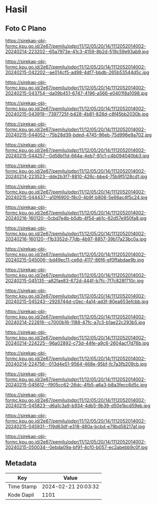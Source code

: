 # Hasil

## Foto C Plano

https://sirekap-obj-formc.kpu.go.id/2e67/pemilu/pdpr/11/12/05/20/14/1112052014002-20240214-223202--65a7973e-41c3-4159-8b2d-519c59e93ab9.jpg

https://sirekap-obj-formc.kpu.go.id/2e67/pemilu/pdpr/11/12/05/20/14/1112052014002-20240215-042202--ae014cf5-ad98-4df7-bbdb-265b53544d5c.jpg

https://sirekap-obj-formc.kpu.go.id/2e67/pemilu/pdpr/11/12/05/20/14/1112052014002-20240215-043754--da09b451-6747-4196-a566-e0401f8a1098.jpg

https://sirekap-obj-formc.kpu.go.id/2e67/pemilu/pdpr/11/12/05/20/14/1112052014002-20240215-043919--7397725f-b428-4b81-828d-c8f45bb2030b.jpg

https://sirekap-obj-formc.kpu.go.id/2e67/pemilu/pdpr/11/12/05/20/14/1112052014002-20240215-044052--75b28d39-bded-4745-96eb-75d996e9a702.jpg

https://sirekap-obj-formc.kpu.go.id/2e67/pemilu/pdpr/11/12/05/20/14/1112052014002-20240215-044257--0d58b11d-664a-4eb7-81c1-c4b094040bb3.jpg

https://sirekap-obj-formc.kpu.go.id/2e67/pemilu/pdpr/11/12/05/20/14/1112052014002-20240214-223523--dde2b3f7-8810-426c-bbe4-75b9f5128cd1.jpg

https://sirekap-obj-formc.kpu.go.id/2e67/pemilu/pdpr/11/12/05/20/14/1112052014002-20240215-044437--a10f6900-f8c0-4b9f-b806-5e66ac4f5c24.jpg

https://sirekap-obj-formc.kpu.go.id/2e67/pemilu/pdpr/11/12/05/20/14/1112052014002-20240216-160120--0cbd7e4b-b5db-4f54-ab1c-62d57e950fa8.jpg

https://sirekap-obj-formc.kpu.go.id/2e67/pemilu/pdpr/11/12/05/20/14/1112052014002-20240216-160120--f1b3352d-77db-4b97-8857-39b17a23bc0a.jpg

https://sirekap-obj-formc.kpu.go.id/2e67/pemilu/pdpr/11/12/05/20/14/1112052014002-20240215-045006--bd49ec11-ce6d-4117-86f6-ef0ffabdae9b.jpg

https://sirekap-obj-formc.kpu.go.id/2e67/pemilu/pdpr/11/12/05/20/14/1112052014002-20240215-045135--a82fae83-672d-444f-b7fc-7f7c828f710c.jpg

https://sirekap-obj-formc.kpu.go.id/2e67/pemilu/pdpr/11/12/05/20/14/1112052014002-20240215-045243--2926744d-c0ec-4a14-ad3f-80ea653efcbb.jpg

https://sirekap-obj-formc.kpu.go.id/2e67/pemilu/pdpr/11/12/05/20/14/1112052014002-20240214-222816--c7000b16-1188-47fc-a7c3-b1ae22c293b5.jpg

https://sirekap-obj-formc.kpu.go.id/2e67/pemilu/pdpr/11/12/05/20/14/1112052014002-20240214-224225--96a02892-c73d-44fe-a9c6-2604acf7d76b.jpg

https://sirekap-obj-formc.kpu.go.id/2e67/pemilu/pdpr/11/12/05/20/14/1112052014002-20240214-224756--013d4e51-9564-468e-95bf-fc7a3fb209cb.jpg

https://sirekap-obj-formc.kpu.go.id/2e67/pemilu/pdpr/11/12/05/20/14/1112052014002-20240215-045612--f905cc62-26dc-4fb5-a6a3-b8a3fecc6d5c.jpg

https://sirekap-obj-formc.kpu.go.id/2e67/pemilu/pdpr/11/12/05/20/14/1112052014002-20240215-045823--d6a1c3a9-b934-4db5-9b39-d50e1bcd59eb.jpg

https://sirekap-obj-formc.kpu.go.id/2e67/pemilu/pdpr/11/12/05/20/14/1112052014002-20240215-045931--119d63df-e318-480a-bcbd-e79bd58217af.jpg

https://sirekap-obj-formc.kpu.go.id/2e67/pemilu/pdpr/11/12/05/20/14/1112052014002-20240215-050034--0ebda09a-bf91-4cf0-b057-ec2abebb9c0f.jpg


## Metadata

| Key        | Value               |
| ---------- | ------------------- |
| Time Stamp | 2024-02-21 20:03:32 |
| Kode Dapil | 1101                |



